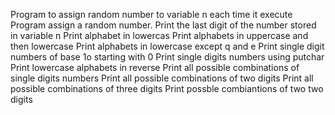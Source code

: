 Program to assign random number to variable n each time it execute
Program assign a random number. Print the last digit of the number stored in variable n
Print alphabet in lowercas
Print alphabets in uppercase and then lowercase
Print alphabets in lowercase except q and e
Print single digit numbers of base 1o starting with 0
Print single digits numbers using putchar
Print lowercase alphabets in reverse
Print all possible combinations of single digits numbers
Print all possible combinations of two digits
Print all possible combinations of three digits
Print possble combiantions of two two digits
